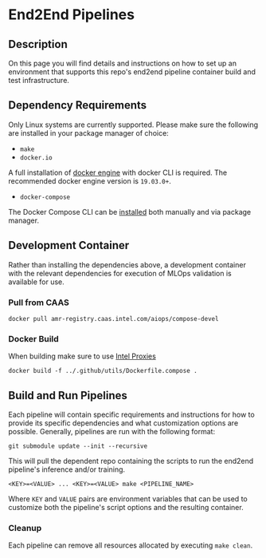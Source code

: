 # End2End Pipelines

## Description
On this page you will find details and instructions on how to set up an environment that supports this repo's end2end pipeline container build and test infrastructure.

## Dependency Requirements
Only Linux systems are currently supported. Please make sure the following are installed in your package manager of choice:
- `make`
- `docker.io`

A full installation of [docker engine](https://docs.docker.com/engine/install/) with docker CLI is required. The recommended docker engine version is `19.03.0+`.

- `docker-compose`

The Docker Compose CLI can be [installed](https://docs.docker.com/compose/install/compose-plugin/#installing-compose-on-linux-systems) both manually and via package manager.

## Development Container
Rather than installing the dependencies above, a development container with the relevant dependencies for execution of MLOps validation is available for use.
### Pull from CAAS
```docker pull amr-registry.caas.intel.com/aiops/compose-devel```

### Docker Build
When building make sure to use [Intel Proxies](https://wiki.ith.intel.com/display/proxy/List+of+DMZ+Proxy+Servers+and+Ports)

```docker build -f ../.github/utils/Dockerfile.compose .```

## Build and Run Pipelines
Each pipeline will contain specific requirements and instructions for how to provide its specific dependencies and what customization options are possible. Generally, pipelines are run with the following format:

```git submodule update --init --recursive```

This will pull the dependent repo containing the scripts to run the end2end pipeline's inference and/or training.

```<KEY>=<VALUE> ... <KEY>=<VALUE> make <PIPELINE_NAME>```

Where `KEY` and `VALUE` pairs are environment variables that can be used to customize both the pipeline's script options and the resulting container.

### Cleanup
Each pipeline can remove all resources allocated by executing `make clean`.
